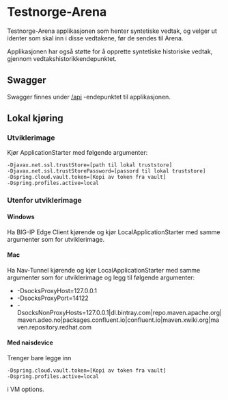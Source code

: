 # Testnorge-Arena

Testnorge-Arena applikasjonen som henter syntetiske vedtak, og velger ut identer som skal inn i disse vedtakene, før de sendes til Arena.

Applikasjonen har også støtte for å opprette syntetiske historiske vedtak, gjennom vedtakshistorikkendepunktet.

## Swagger
Swagger finnes under [/api](https://testnorge-arena.nais.preprod.local/api) -endepunktet til applikasjonen.

## Lokal kjøring
   
### Utviklerimage
Kjør ApplicationStarter med følgende argumenter:
 ```
 -Djavax.net.ssl.trustStore=[path til lokal truststore]
 -Djavax.net.ssl.trustStorePassword=[passord til lokal truststore]
 -Dspring.cloud.vault.token=[Kopi av token fra vault]
 -Dspring.profiles.active=local
 ```
    
### Utenfor utviklerimage

#### Windows
Ha BIG-IP Edge Client kjørende og kjør LocalApplicationStarter med samme argumenter som for utviklerimage.
    
#### Mac
Ha Nav-Tunnel kjørende og kjør LocalApplicationStarter med samme argumenter som for utviklerimage og legg til følgende argumenter:
- -DsocksProxyHost=127.0.0.1
- -DsocksProxyPort=14122
- -DsocksNonProxyHosts=127.0.0.1|dl.bintray.com|repo.maven.apache.org|maven.adeo.no|packages.confluent.io|confluent.io|maven.xwiki.org|maven.repository.redhat.com

#### Med naisdevice
Trenger bare legge inn 
```
-Dspring.cloud.vault.token=[Kopi av token fra vault]
-Dspring.profiles.active=local
```
i VM options.